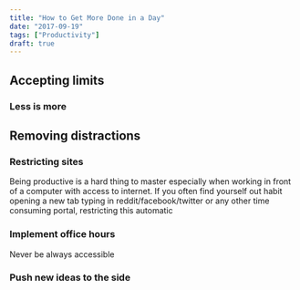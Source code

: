 ```yaml
---
title: "How to Get More Done in a Day"
date: "2017-09-19"
tags: ["Productivity"]
draft: true
---
```


## Accepting limits

### Less is more

## Removing distractions

### Restricting sites

Being productive is a hard thing to master especially when working in front of a computer with access to internet. If you often find yourself out habit opening a new tab typing in reddit/facebook/twitter or any other time consuming portal, restricting this automatic

### Implement office hours

Never be always accessible

### Push new ideas to the side
